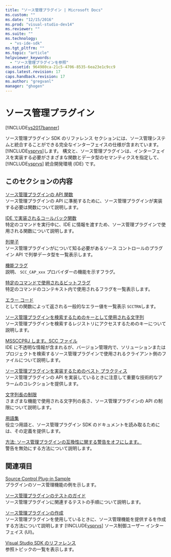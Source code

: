 ```yaml
---
title: "ソース管理プラグイン | Microsoft Docs"
ms.custom: ""
ms.date: "12/15/2016"
ms.prod: "visual-studio-dev14"
ms.reviewer: ""
ms.suite: ""
ms.technology: 
  - "vs-ide-sdk"
ms.tgt_pltfrm: ""
ms.topic: "article"
helpviewer_keywords: 
  - "ソース管理プラグインを参照"
ms.assetid: 964980ca-21c5-4706-8535-6ea23e1c9cc9
caps.latest.revision: 17
caps.handback.revision: 17
ms.author: "gregvanl"
manager: "ghogen"
---
```

# ソース管理プラグイン
[!INCLUDE[vs2017banner](../code-quality/includes/vs2017banner.md)]

ソース管理プラグイン SDK のリファレンス セクションには、ソース管理システムと統合することができる完全なインターフェイスの仕様が含まれています。 [!INCLUDE[vsprvs](../code-quality/includes/vsprvs_md.md)]します。 構文と、ソース管理プラグインは、インターフェイスを実装する必要がさまざまな関数とデータ型のセマンティクスを指定して、 [!INCLUDE[vsprvs](../code-quality/includes/vsprvs_md.md)] 統合開発環境 \(IDE\) です。  
  
## このセクションの内容  
 [ソース管理プラグインの API 関数](../extensibility/source-control-plug-in-api-functions.md)  
 ソース管理プラグインの API に準拠するために、ソース管理プラグインが実装する必要は関数について説明します。  
  
 [IDE で実装されるコールバック関数](../extensibility/callback-functions-implemented-by-the-ide.md)  
 特定のコマンドを実行中に、IDE に情報を渡すため、ソース管理プラグインで使用される関数について説明します。  
  
 [列挙子](../extensibility/enumerators.md)  
 ソース管理プラグインがについて知る必要があるソース コントロールのプラグイン API で列挙データ型を一覧表示します。  
  
 [機能フラグ](../extensibility/capability-flags.md)  
 説明、 `SCC_CAP_xxx` プロバイダーの機能を示すフラグ。  
  
 [特定のコマンドで使用されるビットフラグ](../extensibility/bitflags-used-by-specific-commands.md)  
 特定のコマンドのコンテキスト内で使用されるフラグを一覧表示します。  
  
 [エラー コード](../extensibility/error-codes.md)  
 としての関数によって返される一般的なエラー値を一覧表示 `SCCTRN`します。  
  
 [ソース管理プラグインを検索するためのキーとして使用される文字列](../extensibility/strings-used-as-keys-for-finding-a-source-control-plug-in.md)  
 ソース管理プラグインを検索するレジストリにアクセスするためのキーについて説明します。  
  
 [MSSCCPRJ します。SCC ファイル](../extensibility/mssccprj-scc-file.md)  
 IDE に不透明な情報が含まれるが、バージョン管理内で、ソリューションまたはプロジェクトを検索するソース管理プラグインで使用されるクライアント側のファイルについて説明します。  
  
 [ソース管理プラグインを実装するためのベスト プラクティス](../extensibility/best-practices-for-implementing-a-source-control-plug-in.md)  
 ソース管理プラグインの API を実装しているときに注意して重要な技術的なアラームのコレクションを提供します。  
  
 [文字列長の制限](../extensibility/restrictions-on-string-lengths.md)  
 さまざまな機能で使用される文字列の長さ、ソース管理プラグインの API の制限について説明します。  
  
 [用語集](../extensibility/source-control-plug-in-glossary.md)  
 役立つ用語と、ソース管理プラグイン SDK のドキュメントを読み取るためには、その定義を提供します。  
  
 [方法: ソース管理プラグインの互換性に関する警告をオフにします。](../extensibility/how-to-turn-off-compatibility-warnings-for-source-control-plug-ins.md)  
 警告を無効にする方法について説明します。  
  
## 関連項目  
 [Source Control Plug\-in Sample](http://msdn.microsoft.com/ja-jp/61de7d2b-71db-451e-8e3e-d41b11c7a4ca)  
 プラグインのソース管理機能の例を示します。  
  
 [ソース管理プラグインのテストのガイド](../extensibility/internals/test-guide-for-source-control-plug-ins.md)  
 ソース管理プラグインに関連するテストの手順について説明します。  
  
 [ソース管理プラグインの作成](../extensibility/internals/creating-a-source-control-plug-in.md)  
 ソース管理プラグインを使用しているときに、ソース管理機能を提供するを作成する方法について説明します [!INCLUDE[vsprvs](../code-quality/includes/vsprvs_md.md)] ソース制御ユーザー インターフェイス \(UI\)。  
  
 [Visual Studio SDK のリファレンス](../extensibility/visual-studio-sdk-reference.md)  
 参照トピックの一覧を表示します。
